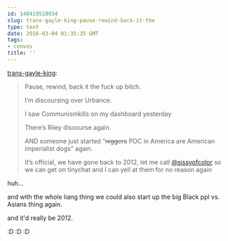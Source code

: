 ```yaml
---
id: 140419510934
slug: trans-gayle-king-pause-rewind-back-it-the
type: text
date: 2016-03-04 01:35:35 GMT
tags:
- convos
title: ''
---
```

<p><a class="tumblr_blog" href="http://trans-gayle-king.tumblr.com/post/140415315180">trans-gayle-king</a>:</p>
<blockquote>
<p>Pause, rewind, back it the fuck up bitch.</p>
<p>I’m discoursing over Urbance.</p>
<p>I saw Communismkills on my dashboard yesterday</p>
<p>There’s Riley discourse again.</p>
<p>AND someone just started “<strike>niggers</strike> POC in America are American imperialist dogs” again.</p>
<p>It’s official, we have gone back to 2012, let me call <a class="tumblelog" href="https://tmblr.co/moW8nQ4AUhLegB7XJnMO7Hg">@sissyofcolor</a> so we can get on tinychat and I can yell at them for no reason again</p>
</blockquote>

huh...

and with the whole liang thing we could also start up the big Black ppl vs. Asians thing again.

and it'd really be 2012. 

:D :D :D